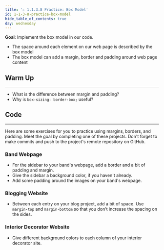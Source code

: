 ```yaml
---
title: '✏️ 1.1.3.8 Practice: Box Model'
id: 1-1-3-8-practice-box-model
hide_table_of_contents: true
day: wednesday
---
```


**Goal**: Implement the box model in our code.

* The space around each element on our web page is described by the box model
* The box model can add a margin, border and padding around web page content

## Warm Up
---

* What is the difference between margin and padding?
* Why is `box-sizing: border-box;` useful?

## Code
---

Here are some exercises for you to practice using margins, borders, and padding. Meet the goal by completing one of these projects. Don't forget to make commits and push to the project's remote repository on GitHub.

### Band Webpage

* For the sidebar to your band's webpage, add a border and a bit of padding and margin. 
* Give the sidebar a background color, if you haven't already.
* Add some padding around the images on your band's webpage.

### Blogging Website

* Between each entry on your blog project, add a bit of space. Use `margin-top` and `margin-bottom` so that you don't increase the spacing on the sides.

### Interior Decorator Website

* Give different background colors to each column of your interior decorator site.
